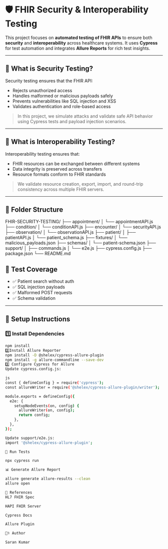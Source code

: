 # 🛡️ FHIR Security & Interoperability Testing

This project focuses on **automated testing of FHIR APIs** to ensure both **security** and **interoperability** across healthcare systems. It uses **Cypress** for test automation and integrates **Allure Reports** for rich test insights.

---

## 🔐 What is Security Testing?

Security testing ensures that the FHIR API:
- Rejects unauthorized access
- Handles malformed or malicious payloads safely
- Prevents vulnerabilities like SQL injection and XSS
- Validates authentication and role-based access

> In this project, we simulate attacks and validate safe API behavior using Cypress tests and payload injection scenarios.

---

## 🔄 What is Interoperability Testing?

Interoperability testing ensures that:
- FHIR resources can be exchanged between different systems
- Data integrity is preserved across transfers
- Resource formats conform to FHIR standards

> We validate resource creation, export, import, and round-trip consistency across multiple FHIR servers.

---

## 📁 Folder Structure
FHIR-SECURITY-TESTING/ ├── appointment/ │ └── appointmentAPI.js ├── condition/ │ └── conditionAPI.js ├── encounter/ │ └── securityAPI.js ├── observation/ │ └── observationAPI.js ├── patient/ │ ├── patientAPI.js │ └── patient_schema.js ├── fixtures/ │ └── malicious_payloads.json ├── schemas/ │ └── patient-schema.json ├── support/ │ ├── commands.js │ └── e2e.js ├── cypress.config.js ├── package.json └── README.md

## 🧪 Test Coverage

- ✅ Patient search without auth
- ✅ SQL injection payloads
- ✅ Malformed POST requests
- ✅ Schema validation
  
---
## 🚀 Setup Instructions
### 1️⃣ Install Dependencies

```bash
npm install
2️⃣Install Allure Reporter
npm install -D @shelex/cypress-allure-plugin
npm install -g allure-commandline --save-dev
3️⃣ Configure Cypress for Allure
Update cypress.config.js:

js
const { defineConfig } = require('cypress');
const allureWriter = require('@shelex/cypress-allure-plugin/writer');

module.exports = defineConfig({
  e2e: {
    setupNodeEvents(on, config) {
      allureWriter(on, config);
      return config;
    },
  },
});

Update support/e2e.js:
import '@shelex/cypress-allure-plugin';

🧪 Run Tests

npx cypress run

📊 Generate Allure Report

allure generate allure-results --clean
allure open

📖 References
HL7 FHIR Spec

HAPI FHIR Server

Cypress Docs

Allure Plugin

👨‍⚕️ Author

Saran Kumar

